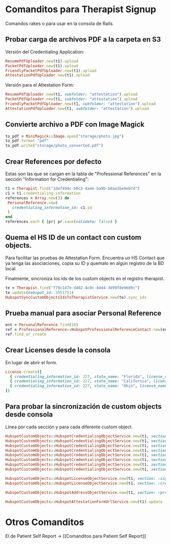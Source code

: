 # Comanditos para Therapist Signup

Comandos rakes o para usar en la consola de Rails.

## Probar carga de archivos PDF a la carpeta en S3

Versión del Credentialing Application:
```ruby
ResumePdfUploader.new(t1).upload
PacketPdfUploader.new(t1).upload
FriendlyPacketPdfUploader.new(t1).upload
AttestationPdfUploader.new(t1).upload
```

Versión para el Attestation Form:
```ruby
ResumePdfUploader.new(t1, subfolder: "attestation").upload
PacketPdfUploader.new(t1, subfolder: "attestation").upload
FriendlyPacketPdfUploader.new(t1, subfolder: "attestation").upload
AttestationPdfUploader.new(t1, subfolder: "attestation").upload
```

## Convierte archivo a PDF con Image Magick

```ruby
to_pdf = MiniMagick::Image.open("storage/photo.jpg")
to_pdf.format "pdf"
to_pdf.write("storage/photo_converted.pdf")
```

## Crear References por defecto

Estas son las que se cargan en la tabla de "Professional References" en la sección "Information for Credentialing":
```ruby
t1 = Therapist.find("1def494c-b0c2-4a4e-ba9b-b0ae2be9eb7d")
c1 = t1.credentialing_information
references = Array.new(3) do
 PersonalReference.new(
   credentialing_information_id: c1.id
 )
end
references.each { |pr| pr.save(validate: false) }
```

## Quema el HS ID de un contact con custom objects.

Para facilitar las pruebas de Attestation Form. Encuentra un HS Contact que ya tenga las asociaciones, copia su ID y quemalo en algún registro de la BD local.

Finalmente, sincroniza los ids de los custom objects en el registro therapist.
```ruby
te = Therapist.find("f79c147e-d402-4c0c-84d4-3d99f8e9689c")
te.update(hubspot_id: 3551751)
HubspotSyncCustomObjectsIdsToTherapistService.new(te).sync_ids
```

## Prueba manual para asociar Personal Reference

```ruby
ent = PersonalReference.find(16)
ref = ProfessionalReference::HubspotProfessionalReferenceContact.new(ent)
ref.find_or_create
```

## Crear Licenses desde la consola

En lugar de abrir el form.
```ruby
License.create([
  { credentialing_information_id: 227, state_name: "Florida", license_number: "1223343", expiration_date: "2030-12-31" },
  { credentialing_information_id: 227, state_name: "California", license_number: "1223343", expiration_date: "2030-12-31" },
  { credentialing_information_id: 227, state_name: "Ohio", license_number: "1223343", expiration_date: "2030-12-31" }
])
```

## Para probar la sincronización de custom objects desde consola

Línea por cada sección y para cada diferente custom object.

```ruby
HubspotCustomObjects::HubspotCredentialingObjectService.new(t1, section: :signup).update
HubspotCustomObjects::HubspotCredentialingObjectService.new(t1, section: :personal_information).update
HubspotCustomObjects::HubspotCredentialingObjectService.new(t1, section: :immunization).update
HubspotCustomObjects::HubspotCredentialingObjectService.new(t1, section: :credentialing).update
HubspotCustomObjects::HubspotCredentialingObjectService.new(t1, section: :employment).update
HubspotCustomObjects::HubspotCredentialingObjectService.new(t1, section: :preferences).update
HubspotCustomObjects::HubspotCredentialingObjectService.new(t1, section: :npi_and_caqh).update
HubspotCustomObjects::HubspotCredentialingObjectService.new(t1, section: :certification).update

HubspotCustomObjects::HubspotLicenseObjectService.new(t1, section: :signup).update
HubspotCustomObjects::HubspotLicenseObjectService.new(t1, section: :credentialing).update

HubspotCustomObjects::HubspotAddressObjectService.new(t1, section: :preferences).update

HubspotCustomObjects::HubspotAttestationFormUrlService.new(t1).update
```


# Otros Comanditos

El de Patient Self Report -> [[Comanditos para Patient Self Report]]